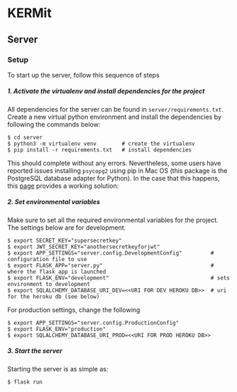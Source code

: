 # KERMit

## Server

### Setup
To start up the server, follow this sequence of steps

##### 1. Activate the virtualenv and install dependencies for the project

All dependencies for the server can be found in `server/requirements.txt`. Create a new virtual python environment
and install the dependencies by following the commands below:
```
$ cd server
$ python3 -m virtualenv venv        # create the virtualenv
$ pip install -r requirements.txt   # install dependencies
```
This should complete without any errors. Nevertheless, some users have reported issues installing
`psycopg2` using pip in Mac OS (this package is the PostgreSQL database adapter for Python).
In the case that this happens, this [page](https://stackoverflow.com/a/42264168)  provides a working solution: 

##### 2. Set environmental variables

Make sure to set all the required environmental variables for the project. The settings below are for development.
```
$ export SECRET_KEY="supersecretkey"      
$ export JWT_SECRET_KEY="anothersecretkeyforjwt" 
$ export APP_SETTINGS="server.config.DevelopmentConfig"         # configuration file to use
$ export FLASK_APP="server.py"                                  # where the flask app is launched
$ export FLASK_ENV="development"                                # sets environment to development 
$ export SQLALCHEMY_DATABASE_URI_DEV=<<URI FOR DEV HEROKU DB>>  # uri for the heroku db (see below)
```

For production settings, change the following
```
$ export APP_SETTINGS="server.config.ProductionConfig"
$ export FLASK_ENV="production"
$ export SQLALCHEMY_DATABASE_URI_PROD=<<URI FOR PROD HEROKU DB>>
```

##### 3. Start the server

Starting the server is as simple as:
```
$ flask run
```


